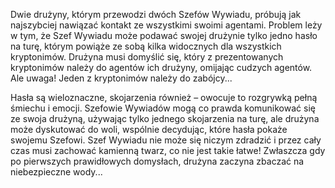 Dwie drużyny, którym przewodzi dwóch Szefów Wywiadu, próbują jak najszybciej nawiązać kontakt ze wszystkimi swoimi agentami. Problem leży w tym, że Szef Wywiadu może podawać swojej drużynie tylko jedno hasło na turę, którym powiąże ze sobą kilka widocznych dla wszystkich kryptonimów. Drużyna musi domyślić się, który z prezentowanych kryptonimów należy do agentów ich drużyny, omijając cudzych agentów. Ale uwaga! Jeden z kryptonimów należy do zabójcy...

Hasła są wieloznaczne, skojarzenia również – owocuje to rozgrywką pełną śmiechu i emocji. Szefowie Wywiadów mogą co prawda komunikować się ze swoja drużyną, używając tylko jednego skojarzenia na turę, ale drużyna może dyskutować do woli, wspólnie decydując, które hasła pokaże swojemu Szefowi. Szef Wywiadu nie może się niczym zdradzić i przez cały czas musi zachować kamienną twarz, co nie jest takie łatwe! Zwłaszcza gdy po pierwszych prawidłowych domysłach, drużyna zaczyna zbaczać na niebezpieczne wody...